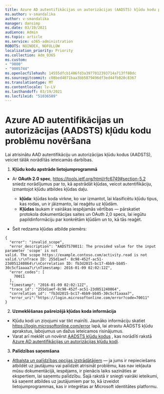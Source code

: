 ```yaml
---
title: Azure AD autentifikācijas un autorizācijas (AADSTS) kļūdu kodu problēmu novēršana
ms.author: v-smandalika
author: v-smandalika
manager: dansimp
ms.date: 03/19/2021
audience: Admin
ms.topic: article
ms.service: o365-administration
ROBOTS: NOINDEX, NOFOLLOW
localization_priority: Priority
ms.collection: Adm_O365
ms.custom:
- "9800"
- "9005744"
ms.openlocfilehash: 14555dfcb1406fd3a3977012393714a713ff80dc
ms.sourcegitcommit: c08bed4071baa3bb5879496df3ed44fb828c8367
ms.translationtype: MT
ms.contentlocale: lv-LV
ms.lasthandoff: 03/19/2021
ms.locfileid: "51036509"
---
```

# <a name="troubleshoot-azure-ad-authentication-and-authorization-aadsts-error-codes"></a>Azure AD autentifikācijas un autorizācijas (AADSTS) kļūdu kodu problēmu novēršana

Lai atrisinātu AAD autentifikāciju un autorizācijas kļūdu kodus (AADSTS), veiciet tālāk norādītās ieteicamās darbības.

1. **Kļūdu kodu apstrāde lietojumprogrammā**

- Ar **OAuth 2.0 spec**, https://tools.ietf.org/html/rfc6749#section-5.2 sniedz norādījumus par to, kā apstrādāt kļūdas, veicot autentifikāciju, izmantojot kļūdu atbildes kļūdas daļu.

    - **kļūda**: kļūdas koda virkne, ko var izmantot, lai klasificētu kļūdu tipus, kas rodas, un ir jāizmanto, lai reaģētu uz kļūdām.
    - **Kļūdas** laukam ir vairākas iespējamās vērtības — pārskatiet protokola dokumentācijas saites un OAuth 2,0 specs, lai iegūtu papildinformāciju par konkrētām kļūdām un to, kā tās reaģēt.

- Šeit redzama kļūdas atbilde piemērs:
```
{
  "error": "invalid_scope",
  "error_description": "AADSTS70011: The provided value for the input parameter 'scope' is not 
valid. The scope https://example.contoso.com/activity.read is not valid.\r\nTrace ID: 255d1aef- 8c98-452f-ac51-23d051240864\r\nCorrelation ID: fb3d2015-bc17-4bb9-bb85-30c5cf1aaaa7\r\nTimestamp: 2016-01-09 02:02:12Z",
  "error_codes": [
    70011
  ],
  "timestamp": "2016-01-09 02:02:12Z",
  "trace_id": "255d1aef-8c98-452f-ac51-23d051240864",
  "correlation_id": "fb3d2015-bc17-4bb9-bb85-30c5cf1aaaa7", 
  "error_uri":"https://login.microsoftonline.com/error?code=70011"
}
```
2. **Uzmeklēšanas pašreizējā kļūdas koda informācija**

- Kļūdu kodi un ziņojumi var tikt mainīti. Jaunāko informāciju skatiet https://login.microsoftonline.com/error lapā, lai atrastu AADSTS kļūdu aprakstus, labojumus un dažus ieteicamos risinājumus.
- Varat arī meklēt un novērst [AADSTS kļūdu kodus](https://docs.microsoft.com/azure/active-directory/develop/reference-aadsts-error-codes#aadsts-error-codes) , kas norādīti rakstā [Azure AD autentifikācijas un autorizācijas kļūdu kodi](https://docs.microsoft.com/azure/active-directory/develop/reference-aadsts-error-codes#handling-error-codes-in-your-application).

3. **Palīdzības saņemšana**

- [Atbalsta un palīdzības opcijas izstrādātājiem](https://docs.microsoft.com/azure/active-directory/develop/developer-support-help-options) — ja jums ir nepieciešams atbildēt uz jautājumu vai palīdzēt atrisināt problēmu, kas nav iekļauta mūsu dokumentācijā, iespējams, ir pienācis laiks sazināties ar ekspertiem, lai saņemtu palīdzību. Šajā rakstā ir sniegti vairāki ieteikumi, kā saņemt atbildes uz jautājumiem par to, kā izveidot lietojumprogrammas, kas ir integrētas ar Microsoft identitātes platformu.









